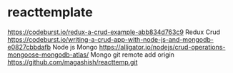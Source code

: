 # reacttemplate
https://codeburst.io/redux-a-crud-example-abb834d763c9 Redux Crud
https://codeburst.io/writing-a-crud-app-with-node-js-and-mongodb-e0827cbbdafb Node js Mongo
https://alligator.io/nodejs/crud-operations-mongoose-mongodb-atlas/ Mongo
git remote add origin https://github.com/magashish/reacttemp.git
